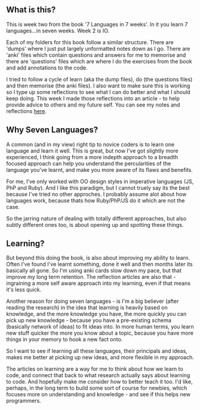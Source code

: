 ## What is this?

This is week two from the book '7 Languages in 7 weeks'. In it you learn 7 languages...in seven weeks.
Week 2 is IO.

Each of my folders for this book follow a similar structure. There are 'dumps' where I just put largely unformatted notes down as I go. There are 'anki' files which contain questions and answers for me to memorise and there are 'questions' files which are where I do the exercises from the book and add annotations to the code.

I tried to follow a cycle of learn (aka the dump files), do (the questions files) and then memorise (the anki files). I also want to make sure this is working so I type up some reflections to see what I can do better and what I should keep doing. 
This week I made those reflections into an article - to help provide advice to others and my future self. You can see my notes and reflections [here](memory-notes.md).

## Why Seven Languages?

A common (and in my view) right tip to novice coders is to learn one language and learn it well. This is great, but now I've got slightly more experienced, I think going from a more indepth approach to a breadth focused approach can help you understand the percularities of the language you've learnt, and make you more aware of its flaws and benefits.

For me, I've only worked with OO design styles in imperative languages (JS, PhP and Ruby). And I like this paradigm, but I cannot truely say its the best because I've tried no other approches. I probably assume alot about how languages work, because thats how Ruby/PhP/JS do it which are not the case.

So the jarring nature of dealing with totally different approaches, but also subtly different ones too, is about opening up and spotting these things.

## Learning?

But beyond this doing the book, is also about improving my ability to learn. Often I've found I've learnt something, done it well and then months later its basically all gone. So I'm using anki cards slow down my pace, but that improve my long term retention. The reflection articles are also that - ingraining a more self aware approach into my learning, even if that means it's less quick.

Another reason for doing seven languages - is I'm a big believer (after reading the research) in the idea that learning is heavily based on knowledge, and the more knowledge you have, the more quickly you can pick up new knowledge - because you have a pre-existing schema (basically network of ideas) to fit ideas into. In more human terms, you learn new stuff quicker the more you know about a topic, because you have more things in your memory to hook a new fact onto.

So I want to see if learning all these languages, their principals and ideas, makes me better at picking up new ideas, and more flexible in my approach.

The articles on learning are a way for me to think about how we learn to code, and connect that back to what research actually says about learning to code. And hopefully make me consider how to better teach it too. I'd like, perhaps, in the long term to build some sort of course for newbies, which focuses more on understanding and knowledge - and see if this helps new programmers.

